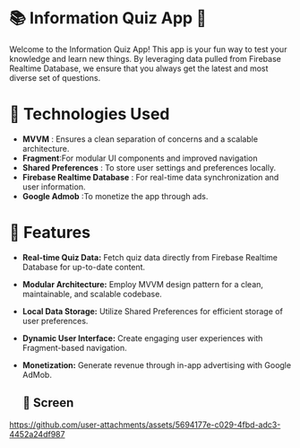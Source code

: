 # 📚 Information Quiz App 🎉
Welcome to the Information Quiz App! This app is your fun way to test your knowledge and learn new things. By leveraging data pulled from Firebase Realtime Database, we ensure that you always get the latest and most diverse set of questions.

# 🔧 Technologies Used
- **MVVM** : Ensures a clean separation of concerns and a scalable architecture.
- **Fragment**:For modular UI components and improved navigation
- **Shared Preferences** : To store user settings and preferences locally.
- **Firebase Realtime Database** : For real-time data synchronization and user information.
- **Google Admob** :To monetize the app through ads.

# 🚀 Features

* **Real-time Quiz Data:** Fetch quiz data directly from Firebase Realtime Database for up-to-date content.
* **Modular Architecture:** Employ MVVM design pattern for a clean, maintainable, and scalable codebase.
* **Local Data Storage:** Utilize Shared Preferences for efficient storage of user preferences.
* **Dynamic User Interface:** Create engaging user experiences with Fragment-based navigation.
* **Monetization:** Generate revenue through in-app advertising with Google AdMob.

  ## 📱 Screen
   

https://github.com/user-attachments/assets/5694177e-c029-4fbd-adc3-4452a24df987





